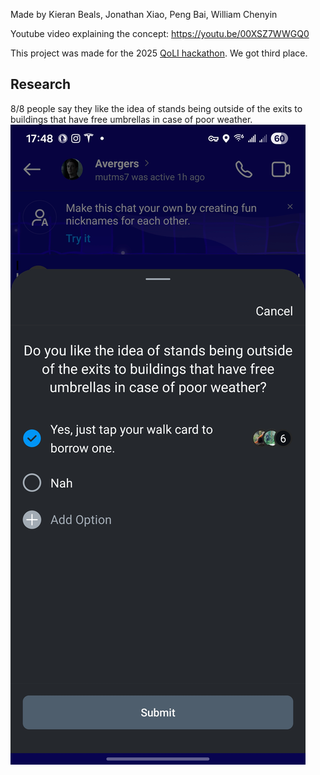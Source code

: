 Made by Kieran Beals, Jonathan Xiao, Peng Bai, William Chenyin

Youtube video explaining the concept: https://youtu.be/00XSZ7WWGQ0

This project was made for the 2025 [QoLI hackathon](https://qolimpact.com/about). We got third place.


## Research

8/8 people say they like the idea of stands being outside of the exits to buildings that have free umbrellas in case of poor weather.
![image](https://github.com/InboundHalo/umbrella-idea/blob/master/Screenshot_20251026_174812_Instagram.jpg)
